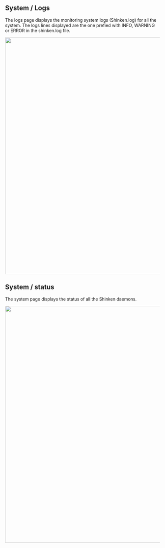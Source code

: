 ## System / Logs
The logs page displays the monitoring system logs (Shinken.log) for all the system. The logs lines displayed are the one prefied with INFO, WARNING or ERROR in the shinken.log file.


 <img src="https://raw.githubusercontent.com/wiki/shinken-monitoring/mod-webui/13.jpg" width="768">


## System / status
The system page displays the status of all the Shinken daemons.

 <img src="https://raw.githubusercontent.com/wiki/shinken-monitoring/mod-webui/12.jpg" width="768">

